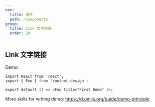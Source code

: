 ```yaml
---
nav:
  title: 组件
  path: /components
group:
  title: Link 文字链接
  order: 20
---
```


## Link 文字链接

Demo:

```tsx
import React from 'react';
import { Foo } from 'rootnet-design';

export default () => <Foo title="First Demo" />;
```

More skills for writing demo: https://d.umijs.org/guide/demo-principle
